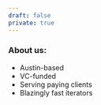 ```yaml
---
draft: false
private: true
---
```


### About us:
- Austin-based
- VC-funded
- Serving paying clients
- Blazingly fast iterators


